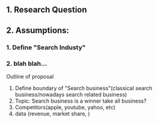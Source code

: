 ## 1. Research Question

## 2. Assumptions:

### 1. Define "Search Industy"

### 2. blah blah... 

Outline of proposal
1. Define boundary of "Search business"(classical search business/nowadays search related business)
2. Topic: Search business is a winner take all business?
3. Competitors(apple, youtube, yahoo, etc)
4. data (revenue, market share, )
